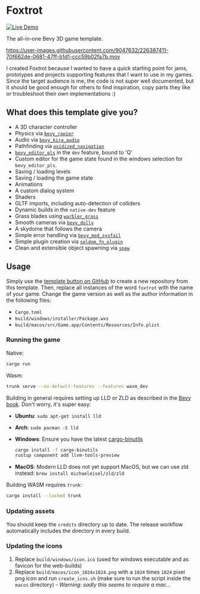 # Foxtrot
[![Live Demo](https://img.shields.io/badge/live%20demo-v0.1.12-blue)](https://janhohenheim.github.io/foxtrot/)

The all-in-one Bevy 3D game template.  

https://user-images.githubusercontent.com/9047632/226387411-70f662de-0681-47ff-b1d1-ccc59b02fa7b.mov

I created Foxtrot because I wanted to have a quick starting point for jams, prototypes and projects supporting features
that I want to use in my games. Since the target audience is me, the code is not super well documented, but it should 
be good enough for others to find inspiration, copy parts they like or troubleshoot their own implementations :)

## What does this template give you?
- A 3D character controller
- Physics via [`bevy_rapier`](https://crates.io/crates/bevy_rapier)
- Audio via [`bevy_kira_audio`](https://crates.io/crates/bevy_kira_audio)
- Pathfinding via [`oxidized_navigation`](https://crates.io/crates/oxidized_navigation)
- [`bevy_editor_pls`](https://crates.io/crates/bevy_editor_pls) in the `dev` feature, bound to 'Q'
- Custom editor for the game state found in the windows selection for `bevy_editor_pls`.
- Saving / loading levels
- Saving / loading the game state
- Animations
- A custom dialog system
- Shaders
- GLTF imports, including auto-detection of colliders
- Dynamic builds in the `native-dev` feature
- Grass blades using [`warbler_grass`](https://crates.io/crates/warbler_grass)
- Smooth cameras via [`bevy_dolly`](https://github.com/BlackPhlox/bevy_dolly)
- A skydome that follows the camera
- Simple error handling via [`bevy_mod_sysfail`](https://crates.io/crates/bevy_mod_sysfail)
- Simple plugin creation via [`seldom_fn_plugin`](https://crates.io/crates/seldom_fn_plugin)
- Clean and extensible object spawning via [`spew`](https://crates.io/crates/spew)

## Usage

Simply use the [template button on GitHub](https://github.com/janhohenheim/foxtrot/generate) to create a new repository from this template.
Then, replace all instances of the word `foxtrot` with the name of your game. Change the game version as well as the author information in the following files:
- `Cargo.toml`
- `build/windows/installer/Package.wxs`
- `build/macos/src/Game.app/Contents/Resources/Info.plist`

### Running the game
Native:
```bash
cargo run
```
Wasm:
```bash
trunk serve --no-default-features --features wasm_dev
```

Building in general requires setting up LLD or ZLD as described in the [Bevy book](https://bevyengine.org/learn/book/getting-started/setup/#enable-fast-compiles-optional).
Don't worry, it's super easy:
- **Ubuntu**: `sudo apt-get install lld`
- **Arch**: `sudo pacman -S lld`
- **Windows**: Ensure you have the latest [cargo-binutils](https://github.com/rust-embedded/cargo-binutils)

    ```sh
    cargo install -f cargo-binutils
    rustup component add llvm-tools-preview
    ```

- **MacOS**: Modern LLD does not yet support MacOS, but we can use zld instead: `brew install michaeleisel/zld/zld`

Building WASM requires `trunk`:

```bash
cargo install --locked trunk
```

### Updating assets

You should keep the `credits` directory up to date. The release workflow automatically includes the directory in every build.

### Updating the icons
 1. Replace `build/windows/icon.ico` (used for windows executable and as favicon for the web-builds)
 2. Replace `build/macos/icon_1024x1024.png` with a `1024` times `1024` pixel png icon and run `create_icns.sh` (make sure to run the script inside the `macos` directory) - _Warning: sadly this seems to require a mac..._


